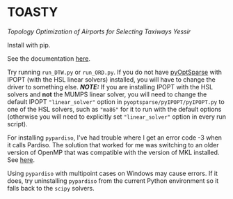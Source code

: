# TOASTY
*Topology Optimization of Airports for Selecting Taxiways Yessir*

Install with pip.

See the documentation [here](https://tinyurl.com/TOASTYairport).

Try running `run_DTW.py` or `run_ORD.py`.
If you do not have [pyOptSparse](https://mdolab-pyoptsparse.readthedocs-hosted.com/en/latest/index.html) with IPOPT (with the HSL linear solvers) installed, you will have to change the driver to something else.
**_NOTE:_** If you are installing IPOPT with the HSL solvers and __not__ the MUMPS linear solver, you will need to change the default IPOPT `"linear_solver"` option in `pyoptsparse/pyIPOPT/pyIPOPT.py` to one of the HSL solvers, such as `"ma86"` for it to run with the default options (otherwise you will need to explicitly set `"linear_solver"` option in every run script).

For installing `pypardiso`, I've had trouble where I get an error code -3 when it calls Pardiso.
The solution that worked for me was switching to an older version of OpenMP that was compatible with the version of MKL installed.
See [here](https://stackoverflow.com/questions/70665142/pypardisoerror-the-pardiso-solver-failed-with-error-code-3-see-pardiso-docum).

Using `pypardiso` with multipoint cases on Windows may cause errors.
If it does, try uninstalling `pypardiso` from the current Python environment so it falls back to the `scipy` solvers.
